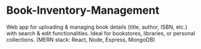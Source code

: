 # Book-Inventory-Management
Web app for uploading &amp; managing book details (title, author, ISBN, etc.) with search &amp; edit functionalities. Ideal for bookstores, libraries, or personal collections. (MERN stack: React, Node, Express, MongoDB)
